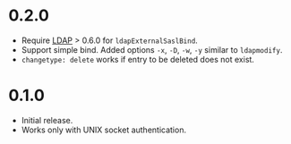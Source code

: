 0.2.0
=====

  * Require [LDAP](https://hackage.haskell.org/package/LDAP) > 0.6.0 for `ldapExternalSaslBind`.
  * Support simple bind. Added options `-x`, `-D`, `-w`, `-y` similar to `ldapmodify`.
  * `changetype: delete` works if entry to be deleted does not exist.


0.1.0
=====

  * Initial release.
  * Works only with UNIX socket authentication.

